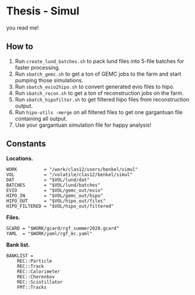 # Thesis - Simul
you read me!

## How to
1. Run `create_lund_batches.sh` to pack lund files into 5-file batches for faster processing.
2. Run `sbatch_gemc.sh` to get a ton of GEMC jobs to the farm and start pumping those simulations.
3. Run `sbatch_evio2hipo.sh` to convert generated evio files to hipo.
4. Run `sbatch_recon.sh` to get a ton of reconstruction jobs on the farm.
5. Run `sbatch_hipofilter.sh` to get filtered hipo files from reconstruction output.
6. Run `hipo-utils -merge` on all filtered files to get one gargantuan file containing all output.
7. Use your gargantuan simulation file for happy analysis!

## Constants
**Locations.**
```
WORK          = "/work/clas12/users/benkel/simul"
VOL           = "/volatile/clas12/benkel/simul"
DAT           = "$VOL/lund/dat"
BATCHES       = "$VOL/lund/batches"
EVIO          = "$VOL/gemc_out/evio"
HIPO_IN       = "$VOL/gemc_out/hipo"
HIPO_OUT      = "$VOL/hipo_out/files"
HIPO_FILTERED = "$VOL/hipo_out/filtered"
```

**Files.**
```
GCARD = "$WORK/gcard/rgf_summer2020.gcard"
YAML  = "$WORK/yaml/rgf_mc.yaml"
```

**Bank list.**
```
BANKLIST =
    REC::Particle
    REC::Track
    REC::Calorimeter
    REC::Cherenkov
    REC::Scintillator
    FMT::Tracks
```
